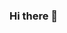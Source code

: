 ### Hi there 👋

<!--
**blinxtoken/blinxtoken** is a ✨ _special_ ✨ repository because its `README.md` (this file) appears on your GitHub profile.

Learn more about our fun proect.
- 🔭 I’m currently working on creating a blinx token ecosystem that will add value to blinx as new charity and community tokens emerge.
- - 💬 Our project is to help create more tokens based around the blinxtoken.
- 📫 reach out to us contact@blinktoken.com.

-->
